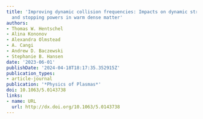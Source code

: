 ```yaml
---
title: 'Improving dynamic collision frequencies: Impacts on dynamic structure factors
  and stopping powers in warm dense matter'
authors:
- Thomas W. Hentschel
- Alina Kononov
- Alexandra Olmstead
- A. Cangi
- Andrew D. Baczewski
- Stephanie B. Hansen
date: '2023-06-01'
publishDate: '2024-04-18T18:17:35.352915Z'
publication_types:
- article-journal
publication: '*Physics of Plasmas*'
doi: 10.1063/5.0143738
links:
- name: URL
  url: http://dx.doi.org/10.1063/5.0143738
---
```


